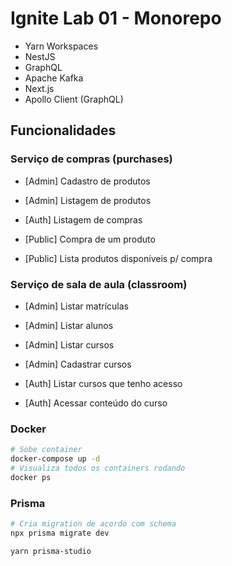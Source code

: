 # Ignite Lab 01 - Monorepo

- Yarn Workspaces
- NestJS
- GraphQL
- Apache Kafka
- Next.js
- Apollo Client (GraphQL)

## Funcionalidades

### Serviço de compras (purchases)

- [Admin] Cadastro de produtos
- [Admin] Listagem de produtos

- [Auth] Listagem de compras

- [Public] Compra de um produto
- [Public] Lista produtos disponíveis p/ compra

### Serviço de sala de aula (classroom)

- [Admin] Listar matrículas
- [Admin] Listar alunos
- [Admin] Listar cursos
- [Admin] Cadastrar cursos

- [Auth] Listar cursos que tenho acesso
- [Auth] Acessar conteúdo do curso

### Docker

```bash
# Sobe container
docker-compose up -d
# Visualiza todos os containers rodando
docker ps
```

### Prisma

```bash
# Cria migration de acordo com schema
npx prisma migrate dev

yarn prisma-studio
```
